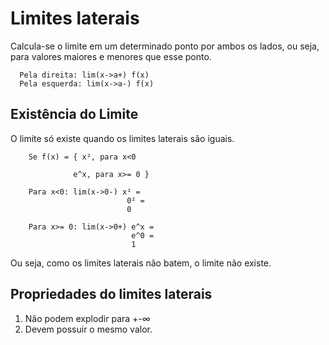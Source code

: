 # Limites laterais

Calcula-se o limite em um determinado ponto por ambos os lados, ou seja, para valores maiores e menores que esse ponto. 

      Pela direita: lim(x->a+) f(x)
      Pela esquerda: lim(x->a-) f(x)
      
## Existência do Limite 

O limite só existe quando os limites laterais são iguais. 

        Se f(x) = { x², para x<0

                  e^x, para x>= 0 }
            
        Para x<0: lim(x->0-) x² =
                              0² =
                              0 
                              
        Para x>= 0: lim(x->0+) e^x =
                               e^0 =
                               1 

Ou seja, como os limites laterais não batem, o limite não existe. 

## Propriedades do limites laterais

1) Não podem explodir para +-∞
2) Devem possuir o mesmo valor. 
  
